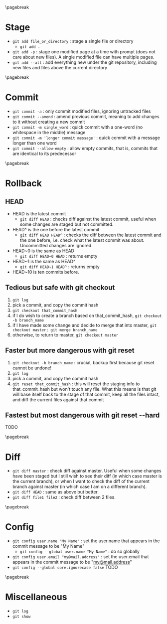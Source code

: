 <!-- git -->
\pagebreak

Stage <!-- {{{1 -->
=====
- `git add file_or_directory` : stage a single file or directory
    - `git add .`
- `git add -p` : stage one modified page at a time with prompt (does not care about new files). A
  single modified file can have multiple pages.
- `git add --all` : add everything new under the git repository, including new files and files above
  the current directory

\pagebreak

Commit <!-- {{{1 -->
======
- `git commit -a` : only commit modified files, ignoring untracked files
- `git commit --amend` : amend previous commit, meaning to add changes to it without creating a new
  commit
- `git commit -m single_word` : quick commit with a one-word (no whitespace in the middle) message
- `git commit -m 'longer commit message'` : quick commit with a message longer than one word
- `git commit --allow-empty` : allow empty commits, that is, commits that are identical to its
  predecessor

\pagebreak

Rollback <!-- {{{1 -->
========
HEAD <!-- {{{2 -->
----
- HEAD is the latest commit
    - `git diff HEAD` : checks diff against the latest commit, useful when some changes are staged
      but not committed.
- HEAD^ is the one before the latest commit
    - `git diff HEAD HEAD^` : checks the diff between the latest commit and the one before, i.e.
      check what the latest commit was about. Uncommitted changes are ignored.
- HEAD~0 is the same as HEAD
    - `git diff HEAD~0 HEAD` : returns empty
- HEAD~1 is the same as HEAD^
    - `git diff HEAD~1 HEAD^` : returns empty
- HEAD~10 is ten commits before.

Tedious but safe with git checkout <!-- {{{2 -->
----------------------------------
1. `git log`
2. pick a commit, and copy the commit hash
3. `git checkout that_commit_hash`
4. if I do wish to create a branch based on that_commit_hash, `git checkout -b branch_name`
5. if I have made some change and decide to merge that into master,
  `git checkout master; git merge branch_name`
6. otherwise, to return to master, `git checkout master`

Faster but more dangerous with git reset <!-- {{{2 -->
----------------------------------------
1. `git checkout -b branch_name` : crucial, backup first because git reset cannot be undone!
2. `git log`
3. pick a commit, and copy the commit hash
4. `git reset that_commit_hash` : this will reset the staging info to that_commit_hash but won't
   touch any file. What this means is that git will base itself back to the stage of that commit,
   keep all the files intact, and diff the current files against that commit

Fastest but most dangerous with git reset --hard <!-- {{{2 -->
------------------------------------------------
TODO

\pagebreak

Diff <!-- {{{1 -->
====
- `git diff master` : check diff against master. Useful when some changes have been staged but I
  still wish to see their diff (in which case master is the current branch), or when I want to check
  the diff of the current branch against master (in which case I am on a different branch).
- `git diff HEAD` : same as above but better.
- `git diff file1 file2` : check diff between 2 files.

\pagebreak

Config <!-- {{{1 -->
======
- `git config user.name "My Name"` : set the user.name that appears in the commit message to be "My
  Name"
    - `git config --global user.name "My Name"` : do so globally
- `git config user.email "my@mail.address"` : set the user.email that appears in the commit message
  to be "my@mail.address"
-  `git config --global core.ignorecase false` TODO

\pagebreak

Miscellaneous <!-- {{{1 -->
=============
- `git log`
- `git show`

